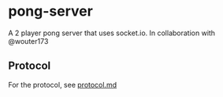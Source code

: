 # pong-server

A 2 player pong server that uses socket.io. In collaboration with @wouter173

## Protocol

For the protocol, see [protocol.md](protocol.md)
